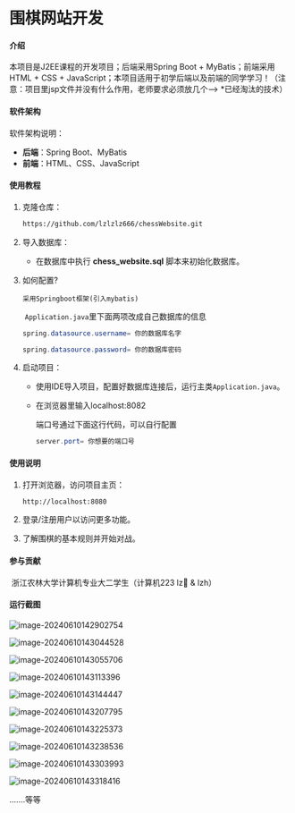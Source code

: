 # 围棋网站开发

#### 介绍

本项目是J2EE课程的开发项目；后端采用Spring Boot + MyBatis；前端采用HTML + CSS + JavaScript；本项目适用于初学后端以及前端的同学学习！（注意：项目里jsp文件并没有什么作用，老师要求必须放几个--> *已经淘汰的技术）

#### 软件架构

软件架构说明：

- **后端**：Spring Boot、MyBatis
- **前端**：HTML、CSS、JavaScript

#### 使用教程

1. 克隆仓库：

   ```bash
   https://github.com/lzlzlz666/chessWebsite.git
   ```

2. 导入数据库：

   - 在数据库中执行 **chess_website.sql** 脚本来初始化数据库。

3. 如何配置?

       采用Springboot框架(引入mybatis)

    ​    `Application.java`里下面两项改成自己数据库的信息

    ```java
    spring.datasource.username= 你的数据库名字
    
    spring.datasource.password= 你的数据库密码
    ```

4. 启动项目：

   - 使用IDE导入项目，配置好数据库连接后，运行主类`Application.java`。

   - 在浏览器里输入localhost:8082

     端口号通过下面这行代码，可以自行配置

     ```java
     server.port= 你想要的端口号
     ```

#### 使用说明

1. 打开浏览器，访问项目主页：

   ```bash
   http://localhost:8080
   ```

2. 登录/注册用户以访问更多功能。

3. 了解围棋的基本规则并开始对战。

   

#### 参与贡献

​      浙江农林大学计算机专业大二学生（计算机223 lz👑 & lzh）



#### 运行截图

![image-20240610142902754](C:\Users\linz\AppData\Roaming\Typora\typora-user-images\image-20240610142902754.png)

![image-20240610143044528](C:\Users\linz\AppData\Roaming\Typora\typora-user-images\image-20240610143044528.png)

![image-20240610143055706](C:\Users\linz\AppData\Roaming\Typora\typora-user-images\image-20240610143055706.png)

![image-20240610143113396](C:\Users\linz\AppData\Roaming\Typora\typora-user-images\image-20240610143113396.png)

![image-20240610143144447](C:\Users\linz\AppData\Roaming\Typora\typora-user-images\image-20240610143144447.png)

![image-20240610143207795](C:\Users\linz\AppData\Roaming\Typora\typora-user-images\image-20240610143207795.png)

![image-20240610143225373](C:\Users\linz\AppData\Roaming\Typora\typora-user-images\image-20240610143225373.png)

![image-20240610143238536](C:\Users\linz\AppData\Roaming\Typora\typora-user-images\image-20240610143238536.png)

![image-20240610143303993](C:\Users\linz\AppData\Roaming\Typora\typora-user-images\image-20240610143303993.png)

![image-20240610143318416](C:\Users\linz\AppData\Roaming\Typora\typora-user-images\image-20240610143318416.png)

.......等等
